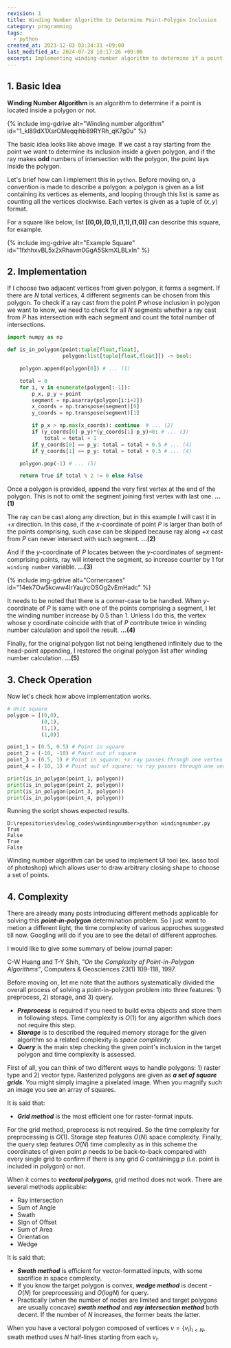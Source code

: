 ```yaml
---
revision: 1
title: Winding Number Algorithm to Determine Point-Polygon Inclusion
category: programming
tags:
  - python
created_at: 2023-12-03 03:34:31 +09:00
last_modified_at: 2024-07-28 10:17:26 +09:00
excerpt: Implementing winding-number algorithm to determine if a point is placed inside a polygon
---
```


## 1. Basic Idea

**Winding Number Algorithm** is an algorithm to determine if a point is located inside a polygon or not.

{% include img-gdrive alt="Winding number algorithm" id="1_kl89dX1XsrOMeqqihb89RYRh_qK7g0u" %}

The basic idea looks like above image.  If we cast a ray starting from the point we want to determine its inclusion inside a given polygon, and if the ray makes **odd** numbers of intersection with the polygon, the point lays inside the polygon.

Let's brief how can I implement this in `python`.  Before moving on, a convention is made to describe a polygon: a polygon is given as a list containing its vertices as elements, and looping through this list is same as counting all the vertices clockwise.  Each vertex is given as a tuple of $(x, y)$  format.

For a square like below,  list **[(0,0),(0,1),(1,1),(1,0)]** can describe this square, for example.

{% include img-gdrive alt="Example Square" id="1fxhhxvBL5x2xRhavm0GgA5SkmXLBLxIn" %}

## 2. Implementation

If I choose two adjacent vertices from given polygon, it forms a segment.  If there are $N$ total vertices, 4 different segments can be chosen from this polygon.  To check if a ray cast from the point $P$ whose inclusion in polygon we want to know, we need to check for all $N$ segments whether a ray cast from $P$ has intersection with each segment and count the total number of intersections. 

```python
import numpy as np

def is_in_polygon(point:tuple[float,float],
                  polygon:list[tuple[float,float]]) -> bool:

    polygon.append(polygon[0]) # ... (1)

    total = 0
    for i, v in enumerate(polygon[:-1]):
        p_x, p_y = point
        segment = np.asarray(polygon[i:i+2])
        x_coords = np.transpose(segment)[0]
        y_coords = np.transpose(segment)[1]

        if p_x > np.max(x_coords): continue  # ... (2)
        if (y_coords[0]-p_y)*(y_coords[1]-p_y)<0: # ... (3)
            total = total + 1
        if y_coords[0] == p_y: total = total + 0.5 # ... (4)
        if y_coords[1] == p_y: total = total + 0.5 # ... (4)

    polygon.pop(-1) # ... (5)

    return True if total % 2 != 0 else False
```

Once a polygon is provided, append the very first vertex at the end of the polygon.  This is not to omit the segment joining first vertex with last one. **...(1)**

The ray can be cast along any direction, but in this example I will cast it in $+x$ direction.  In this case, if the $x$-coordinate of point $P$ is larger than both of the points comprising, such case can be skipped because ray along $+x$ cast from $P$ can never intersect with such segment. **...(2)**

And if the $y$-coordinate of $P$ locates between the $y$-coordinates of segment-comprising points, ray will interect the segment, so increase counter by 1 for `winding number` variable. **...(3)**

{% include img-gdrive alt="Cornercases" id="14ek7Ow5kcww4lrYaujrcOSOg2vEmHadc" %}

It needs to be noted that there is a corner-case to be handled.  When $y$-coordinate of $P$ is same with one of the points comprising a segment, I let the winding number increase by 0.5 than 1.  Unless I do this, the vertex whose $y$ coordinate coincide with that of $P$ contribute twice in winding number calculation and spoil the result. **...(4)**

Finally, for the original polygon list not being lengthened infinitely due to the head-point appending, I restored the original polygon list after winding number calculation. **...(5)**

## 3. Check Operation

Now let's check how above implementation works.

```python
# Unit square
polygon = [(0,0),
           (0,1),
           (1,1),
           (1,0)]

point_1 = (0.5, 0.5) # Point in square
point_2 = (-10, -10) # Point out of square
point_3 = (0.5, 1) # Point in square: +x ray passes through one vertex
point_4 = (-10, 1) # Point out of square: +x ray passes through one vertex

print(is_in_polygon(point_1, polygon))
print(is_in_polygon(point_2, polygon))
print(is_in_polygon(point_3, polygon))
print(is_in_polygon(point_4, polygon))
```

Running the script shows expected results.

```
D:\repositories\devlog_codes\windingnumber>python windingnumber.py
True
False
True
False
```

Winding number algorithm can be used to implement UI tool (ex. lasso tool of photoshop) which allows user to draw arbitrary closing shape to choose a set of points.

## 4. Complexity

There are already many posts introducing different methods applicable for solving this ***point-in-polygon*** determination problem.  So I just want to metion a different light, the time complexity of various approches suggested till now.  Googling will do if you are to see the detail of different approches.

I would like to give some summary of below journal paper:

C-W Huang and T-Y Shih, *"On the Complexity of Point-in-Polygon Algorithms"*, Computers & Geosciences 23(1) 109-118, 1997.

Before moving on, let me note that the authors systematically divided the overall process of solving a point-in-polygon problem into three features: 1) preprocess, 2) storage, and 3) query. 

- ***Preprocess*** is required if you need to build extra objects and store them in following steps.  Time complexity is $O(1)$ for any algorithm which does not require this step.
- ***Storage*** is to described the required memory storage for the given algorithm so a related complexity is *space complexity*.
- ***Query*** is the main step checking the given point's inclusion in the target polygon and time complexity is assessed.

First of all, you can think of two different ways to handle polygons: 1) raster type and 2) vector type.  Rasterized polygons are given as ***a set of square grids***.  You might simply imagine a pixelated image.  When you magnify such an image you see an array of squares.

It is said that:
- ***Grid method*** is the most efficient one for raster-format inputs.

For the grid method, preprocess is not required.  So the time complexity for preprocessing is $O(1)$.  Storage step features $O(N)$ space complexity.  Finally, the query step features $O(N)$ time complexity as in this scheme the coordinates of given point $p$ needs to be back-to-back compared with every single grid to confirm if there is any grid $G$ containingg $p$ (i.e. point is included in polygon) or not.

When it comes to ***vectoral polygons***, grid method does not work.  There are several methods applicable:

- Ray intersection
- Sum of Angle
- Swath
- Sign of Offset
- Sum of Area
- Orientation
- Wedge

It is said that:
- ***Swath method*** is efficient for vector-formatted inputs, with some sacrifice in space complexity.
- If you know the target polygon is convex, ***wedge method*** is decent - $O(N)$ for preprocessing and $O(logN)$ for query.
- Practically (when the number of nodes are limited and target polygons are usually concave) ***swath method*** and ***ray intersection method*** both decent.  If the number of $N$ increases, the former beats the latter.

When you have a vectoral polygon composed of vertices $v = \lbrace v_i\rbrace _{i<N}$, swath method uses $N$ half-lines starting from each $v_i$.  
